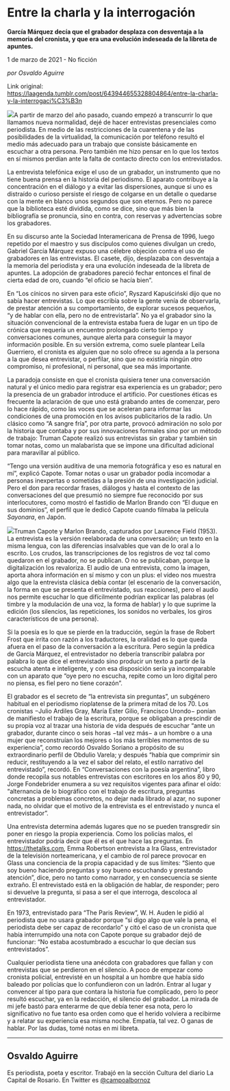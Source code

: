 # Entre la charla y la interrogación

**García Márquez decía que el grabador desplaza con desventaja a la memoria del cronista, y que era una evolución indeseada de la libreta de apuntes.**

1 de marzo de 2021 - No ficción

_por Osvaldo Aguirre_

Link original: https://laagenda.tumblr.com/post/643944655328804864/entre-la-charla-y-la-interrogaci%C3%B3n

![](https://64.media.tumblr.com/2ee900a72f00afc67938295164636691/89ba554388e0f267-bd/s500x750/a43f6182aa9a9963daef323533c36727697e4e77.jpg)A partir de marzo del año pasado, cuando empezó a transcurrir lo que llamamos nueva normalidad, dejé de hacer entrevistas presenciales como periodista. En medio de las restricciones de la cuarentena y de las posibilidades de la virtualidad, la comunicación por teléfono resultó el medio más adecuado para un trabajo que consiste básicamente en escuchar a otra persona. Pero también me hizo pensar en lo que los textos en sí mismos perdían ante la falta de contacto directo con los entrevistados.

 La entrevista telefónica exige el uso de un grabador, un instrumento que no tiene buena prensa en la historia del periodismo. El aparato contribuye a la concentración en el diálogo y a evitar las dispersiones, aunque si uno es distraído o curioso persiste el riesgo de colgarse en un detalle o quedarse con la mente en blanco unos segundos que son eternos. Pero no parece que la biblioteca esté dividida, como se dice, sino que más bien la bibliografía se pronuncia, sino en contra, con reservas y advertencias sobre los grabadores.

 En su discurso ante la Sociedad Interamericana de Prensa de 1996, luego repetido por el maestro y sus discípulos como quienes divulgan un credo, Gabriel García Márquez expuso una célebre objeción contra el uso de grabadores en las entrevistas. El casete, dijo, desplazaba con desventaja a la memoria del periodista y era una evolución indeseada de la libreta de apuntes. La adopción de grabadores pareció fechar entonces el final de cierta edad de oro, cuando “el oficio se hacía bien”.

 En “Los cínicos no sirven para este oficio”, Ryszard Kapuściński dijo que no sabía hacer entrevistas. Lo que escribía sobre la gente venía de observarla, de prestar atención a su comportamiento, de explorar sucesos pequeños, “y de hablar con ella, pero no de entrevistarla”. No ya el grabador sino la situación convencional de la entrevista estaba fuera de lugar en un tipo de crónica que requería un encuentro prolongado cierto tiempo y conversaciones comunes, aunque alerta para conseguir la mayor información posible. En su versión extrema, como suele plantear Leila Guerriero, el cronista es alguien que no solo ofrece su agenda a la persona a la que desea entrevistar, o perfilar, sino que no existiría ningún otro compromiso, ni profesional, ni personal, que sea más importante.

 La paradoja consiste en que el cronista quisiera tener una conversación natural y el único medio para registrar esa experiencia es un grabador; pero la presencia de un grabador introduce el artificio. Por cuestiones éticas es frecuente la aclaración de que uno está grabando antes de comenzar, pero lo hace rápido, como las voces que se aceleran para informar las condiciones de una promoción en los avisos publicitarios de la radio. Un clásico como “A sangre fría”, por otra parte, provocó admiración no solo por la historia que contaba y por sus innovaciones formales sino por un método de trabajo: Truman Capote realizó sus entrevistas sin grabar y también sin tomar notas, como un malabarista que se impone una dificultad adicional para maravillar al público.

 “Tengo una versión auditiva de una memoria fotográfica y eso es natural en mí”, explicó Capote. Tomar notas o usar un grabador podía incomodar a personas inexpertas o sometidas a la presión de una investigación judicial. Pero el don para recordar frases, diálogos y hasta el contexto de las conversaciones del que presumió no siempre fue reconocido por sus interlocutores, como mostró el fastidio de Marlon Brando con “El duque en sus dominios”, el perfil que le dedicó Capote cuando filmaba la película *Sayonara*, en Japón.

![](https://64.media.tumblr.com/3847bd2e7154bba174b24c7d3baa2544/89ba554388e0f267-c1/s500x750/3b3ece980c11eaae1fc246d67eb08b47806e092a.jpg)Truman Capote y Marlon Brando, capturados por Laurence Field (1953). La entrevista es la versión reelaborada de una conversación; un texto en la misma lengua, con las diferencias insalvables que van de lo oral a lo escrito. Los crudos, las transcripciones de los registros de voz tal como quedaron en el grabador, no se publican. O no se publicaban, porque la digitalización los revaloriza. El audio de una entrevista, como la imagen, aporta ahora información en sí mismo y con un plus: el video nos muestra algo que la entrevista clásica debía contar (el escenario de la conversación, la forma en que se presenta el entrevistado, sus reacciones), pero el audio nos permite escuchar lo que difícilmente podrían explicar las palabras (el timbre y la modulación de una voz, la forma de hablar) y lo que suprime la edición (los silencios, las repeticiones, los sonidos no verbales, los giros característicos de una persona).

 Si la poesía es lo que se pierde en la traducción, según la frase de Robert Frost que irrita con razón a los traductores, la oralidad es lo que queda afuera en el paso de la conversación a la escritura. Pero según la prédica de García Márquez, el entrevistador no debería transcribir palabra por palabra lo que dice el entrevistado sino producir un texto a partir de la escucha atenta e inteligente, y con esa disposición sería ya incomparable con un aparato que “oye pero no escucha, repite como un loro digital pero no piensa, es fiel pero no tiene corazón”.

 El grabador es el secreto de “la entrevista sin preguntas”, un subgénero habitual en el periodismo rioplatense de la primera mitad de los 70. Los cronistas −Julio Ardiles Gray, María Ester Gilio, Francisco Urondo− ponían de manifiesto el trabajo de la escritura, porque se obligaban a prescindir de su propia voz al trazar una historia de vida después de escuchar “ante un grabador, durante cinco o seis horas −tal vez más− a un hombre o a una mujer que reconstruían los mejores o los más terribles momentos de su experiencia”, como recordó Osvaldo Soriano a propósito de su extraordinario perfil de Obdulio Varela; y después “había que comprimir sin reducir, restituyendo a la vez el sabor del relato, el estilo narrativo del entrevistado”, recordó. En “Conversaciones con la poesía argentina”, libro donde recopila sus notables entrevistas con escritores en los años 80 y 90, Jorge Fondebrider enumera a su vez requisitos vigentes para afinar el oído: “alternancia de lo biográfico con el trabajo de escritura, preguntas concretas a problemas concretos, no dejar nada librado al azar, no suponer nada, no olvidar que el motivo de la entrevista es el entrevistado y nunca el entrevistador”.

 Una entrevista determina además lugares que no se pueden transgredir sin poner en riesgo la propia experiencia. Como los policías malos, el entrevistador podría decir que él es el que hace las preguntas. En <https://thetalks.com>, Emma Robertson entrevista a Ira Glass, entrevistador de la televisión norteamericana, y el cambio de rol parece provocar en Glass una conciencia de la propia capacidad y de sus límites: “Siento que soy bueno haciendo preguntas y soy bueno escuchando y prestando atención”, dice, pero no tanto como narrador, y en consecuencia se siente extraño. El entrevistado está en la obligación de hablar, de responder; pero si devuelve la pregunta, si pasa a ser el que interroga, descoloca al entrevistador.

 En 1973, entrevistado para “The Paris Review”, W. H. Auden le pidió al periodista que no usara grabador porque “si digo algo que vale la pena, el periodista debe ser capaz de recordarlo” y citó el caso de un cronista que había interrumpido una nota con Capote porque su grabador dejó de funcionar: “No estaba acostumbrado a escuchar lo que decían sus entrevistados”.

 Cualquier periodista tiene una anécdota con grabadores que fallan y con entrevistas que se perdieron en el silencio. A poco de empezar como cronista policial, entrevisté en un hospital a un hombre que había sido baleado por policías que lo confundieron con un ladrón. Entrar al lugar y convencer al tipo para que contara la historia fue complicado, pero lo peor resultó escuchar, ya en la redacción, el silencio del grabador. La mirada de mi jefe bastó para enterarme de que debía tener esa nota, pero lo significativo no fue tanto esa orden como que el herido volviera a recibirme y a relatar su experiencia esa misma noche. Empatía, tal vez. O ganas de hablar. Por las dudas, tomé notas en mi libreta.






---

Osvaldo Aguirre
---------------

 Es periodista, poeta y escritor. Trabajó en la sección Cultura del diario La Capital de Rosario. En Twitter es [@campoalbornoz](https://twitter.com/denisemurz) 

